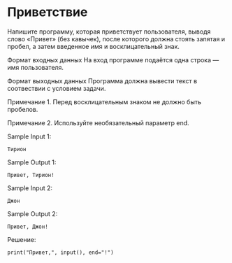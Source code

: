 # Приветствие

Напишите программу, которая приветствует пользователя, выводя слово «Привет» (без кавычек), после которого должна стоять запятая и пробел, а затем введенное имя и восклицательный знак.

Формат входных данных
На вход программе подаётся одна строка — имя пользователя.

Формат выходных данных
Программа должна вывести текст в соотвествии с условием задачи.

Примечание 1. Перед восклицательным знаком не должно быть пробелов.

Примечание 2. Используйте необязательный параметр end.

Sample Input 1:
```
Тирион
```

Sample Output 1:
```
Привет, Тирион!
```

Sample Input 2:
```
Джон
```

Sample Output 2:
```
Привет, Джон!
```

Решение:
```
print("Привет,", input(), end="!")
```
